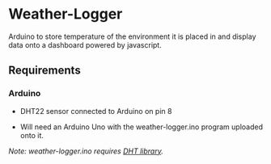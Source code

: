 # Weather-Logger
Arduino to store temperature of the environment it is placed in and display data onto a dashboard powered by javascript. 

## Requirements
### Arduino
* DHT22 sensor connected to Arduino on pin 8

* Will need an Arduino Uno with the weather-logger.ino program uploaded onto it.

*Note: weather-logger.ino requires [DHT library](https://github.com/adafruit/DHT-sensor-library).*

